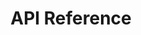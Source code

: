 ---
title: API Reference

language_tabs: # must be one of https://git.io/vQNgJ
  - csharp: C#
  - javascript: JavaScript
  - http: HTTP  

toc_footers:
  - <a target="_blank" href="https://portal.blip.ai">Sign Up for a BLiP Account</a>
  

includes:
  - en/introduction
  
  - en/concept
  - en/concepts2/addressing
  - en/concepts2/channels
  - en/concepts2/messages
  - en/concepts2/handle-messages
  - en/concepts2/notifications
  - en/concepts2/handle-notifications
  - en/concepts2/commands
  - en/concepts2/handle-commands
  
  - en/authentication

  - en/getting-started
  - en/getting-started/builder/getting-started-builder
  - en/getting-started/csharp/getting-started-csharp
  - en/getting-started/js/getting-started-js
  - en/getting-started/http/getting-started-http  
  - en/getting-started/postman-collection  

# Add a content type keeping the order

  - en/content-types
  - en/content-types/chatstate
  - en/content-types/collection
  - en/content-types/input
  - en/content-types/list
  - en/content-types/location/location
  - en/content-types/location/receive-location
  - en/content-types/location/send-location
  - en/content-types/media-link/media-link
  - en/content-types/media-link/audio
  - en/content-types/media-link/documents
  - en/content-types/media-link/gif
  - en/content-types/media-link/images
  - en/content-types/media-link/video
  - en/content-types/menu/menu
  - en/content-types/multimedia-menu
  - en/content-types/native
  - en/content-types/payment-invoice
  - en/content-types/payment-receipt
  - en/content-types/text
  - en/content-types/redirect  
  - en/content-types/resource
  - en/content-types/menu/quickreply
  - en/content-types/sensitive
  - en/content-types/web-link

# Add an extension keeping the order

  - en/extensions
  - en/extensions/artificial-intelligence
  - en/extensions/broadcast
  - en/extensions/bucket
  - en/extensions/chatbot-profile
  - en/extensions/chat-history
  - en/extensions/contacts
  - en/extensions/delegation
  - en/extensions/desk
  - en/extensions/event-track
  - en/extensions/resources
  - en/extensions/scheduler
  - en/extensions/tunnel
  - en/extensions/user-info  

# Add an integration keeping the order

  - en/integrations
  - en/integrations/blip-chat
  - en/integrations/mailgun
  - en/integrations/messenger
  - en/integrations/payment
  - en/integrations/skype
  - en/integrations/takeio
  - en/integrations/tangram
  - en/integrations/telegram

search: true
---